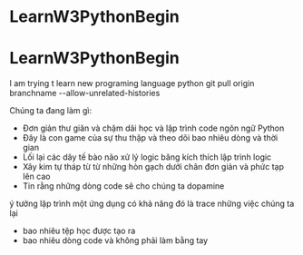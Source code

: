 # LearnW3PythonBegin
LearnW3PythonBegin
=======
I am trying t learn new programing language python 
git pull origin branchname --allow-unrelated-histories

Chúng ta đang làm gì:
- Đơn giản thư giãn và chậm dãi học và lập trình code ngôn ngữ Python
- Đây là con game của sự thu thập và theo dõi bao nhiêu dòng và thời gian
- Lối lại các dây tế bào não xử lý logic băng kích thích lập trình logic
- Xây kim tự tháp từ từ những hòn gạch dưới chân đơn giản và phức tạp lên cao
- Tin rằng những dòng code sẽ cho chúng ta dopamine

ý tưởng lập trình một ứng dụng có khả năng đó là trace những việc chúng ta lại 
- bao nhiêu tệp học được tạo ra
- bao nhiêu dòng code và không phải làm bằng tay 